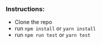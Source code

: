 ### Instructions:

- Clone the repo
- run `npm install` or `yarn install`
- run `npm run test` or `yarn test`
